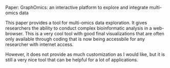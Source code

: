 Paper: GraphOmics: an interactive platform to explore and integrate multi-omics data

This paper provides a tool for multi-omics data exploration. It gives researchers the ability to conduct complex bioinformatic analysis in a web-browser. This is a very cool tool with good final visualizations that are often only available through coding that is now being accessbile for any researcher with internet access.

However, it does not provide as much customization as I would like, but it is still a very nice tool that can be helpful for a lot of applications.

